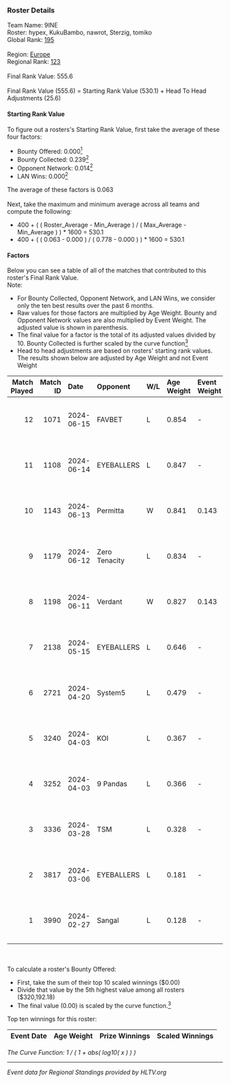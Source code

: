### Roster Details<br />
Team Name: 9INE<br />
Roster: hypex, KukuBambo, nawrot, Sterzig, tomiko<br />
Global Rank: [195](../standings_global.md)<br />
<br />
Region: [Europe]( ../standings_europe.md)<br />
Regional Rank: [123]( ../standings_europe.md)<br />
<br />
Final Rank Value:  555.6<br />
<br />
Final Rank Value (555.6) = Starting Rank Value (530.1) + Head To Head Adjustments (25.6)<br />

#### Starting Rank Value<br />
To figure out a rosters's Starting Rank Value, first take the average of these four factors:<br />
- Bounty Offered: 0.000[<sup>1</sup>](#table2)
- Bounty Collected: 0.239[<sup>2</sup>](#table1)
- Opponent Network: 0.014[<sup>2</sup>](#table1)
- LAN Wins: 0.000[<sup>2</sup>](#table1)

The average of these factors is 0.063<br />
<br />
Next, take the maximum and minimum average across all teams and compute the following:<br />
- 400 + ( ( Roster_Average - Min_Average ) / ( Max_Average - Min_Average ) ) * 1600 = 530.1
- 400 + ( ( 0.063 - 0.000 ) / ( 0.778 - 0.000 ) ) * 1600 = 530.1


#### Factors<br />
Below you can see a table of all of the matches that contributed to this roster's Final Rank Value.<br />
Note:<br />

- For Bounty Collected, Opponent Network, and LAN Wins, we consider only the ten best results over the past 6 months.
- Raw values for those factors are multiplied by Age Weight. Bounty and Opponent Network values are also multiplied by Event Weight. The adjusted value is shown in parenthesis.
- The final value for a factor is the total of its adjusted values divided by 10. Bounty Collected is further scaled by the curve function[<sup>3</sup>](#curveFunction)
- Head to head adjustments are based on rosters' starting rank values. The results shown below are adjusted by Age Weight and not Event Weight
<span id="table1"></span><br />


| Match Played | Match ID | Date       | Opponent      | W/L | Age Weight | Event Weight | Bounty Collected | Opponent Network | LAN Wins  | H2H Adj. | Roster                                    |
| -: | -: | :- | :- | :- | :- | :- | :- | :- | :- | -: | :- |
|           12 |     1071 | 2024-06-15 | FAVBET        | L   | 0.854      | -            | -                | -                | -         |    -4.59 | hypex, KukuBambo, nawrot, Sterzig, tomiko |
|           11 |     1108 | 2024-06-14 | EYEBALLERS    | L   | 0.847      | -            | -                | -                | -         |    -3.62 | hypex, KukuBambo, nawrot, Sterzig, tomiko |
|           10 |     1143 | 2024-06-13 | Permitta      | W   | 0.841      | 0.143        | 0.039 (0.005)    | 0.919 (0.110)    | 0 (0.000) |    23.82 | hypex, KukuBambo, nawrot, Sterzig, tomiko |
|            9 |     1179 | 2024-06-12 | Zero Tenacity | L   | 0.834      | -            | -                | -                | -         |    -1.10 | hypex, KukuBambo, nawrot, Sterzig, tomiko |
|            8 |     1198 | 2024-06-11 | Verdant       | W   | 0.827      | 0.143        | 0.015 (0.002)    | 0.287 (0.034)    | 0 (0.000) |    23.18 | hypex, KukuBambo, nawrot, Sterzig, tomiko |
|            7 |     2138 | 2024-05-15 | EYEBALLERS    | L   | 0.646      | -            | -                | -                | -         |    -2.36 | hypex, KukuBambo, Sterzig, tomiko, zEden  |
|            6 |     2721 | 2024-04-20 | System5       | L   | 0.479      | -            | -                | -                | -         |    -4.64 | hypex, KukuBambo, Sterzig, tomiko, zEden  |
|            5 |     3240 | 2024-04-03 | KOI           | L   | 0.367      | -            | -                | -                | -         |    -0.52 | hypex, KukuBambo, Sterzig, tomiko, zEden  |
|            4 |     3252 | 2024-04-03 | 9 Pandas      | L   | 0.366      | -            | -                | -                | -         |    -0.71 | hypex, KukuBambo, Sterzig, tomiko, zEden  |
|            3 |     3336 | 2024-03-28 | TSM           | L   | 0.328      | -            | -                | -                | -         |    -3.16 | KEi, KukuBambo, mynio, nawrot, tomiko     |
|            2 |     3817 | 2024-03-06 | EYEBALLERS    | L   | 0.181      | -            | -                | -                | -         |    -0.63 | KEi, KukuBambo, mynio, nawrot, tomiko     |
|            1 |     3990 | 2024-02-27 | Sangal        | L   | 0.128      | -            | -                | -                | -         |    -0.11 | KEi, KukuBambo, mynio, nawrot, tomiko     |

<br />
<span id="table2"></span><br />
To calculate a roster's Bounty Offered:<br />

- First, take the sum of their top 10 scaled winnings ($0.00)
- Divide that value by the 5th highest value among all rosters ($320,192.18)
- The final value (0.00) is scaled by the curve function.[<sup>3</sup>](#curveFunction)

Top ten winnings for this roster:<br />

| Event Date | Age Weight | Prize Winnings | Scaled Winnings |
| :- | -: | :- | :- |


<span id="curveFunction"></span>_The Curve Function: 1 / ( 1 + abs( log10( x ) ) )_<br />

---
_Event data for Regional Standings provided by HLTV.org_<br />

